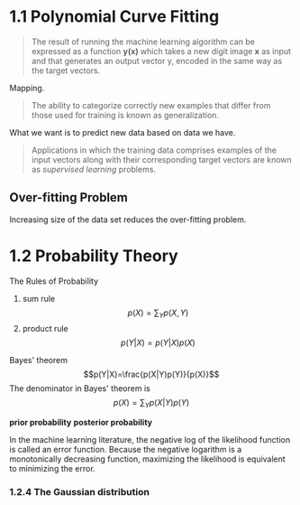 # 1.1 Polynomial Curve Fitting

> The result of running the machine learning algorithm can be expressed as a function **y(x)** which takes a new digit image **x** as input and that generates an output vector y, encoded in the same way as the target vectors.

Mapping.

> The ability to categorize correctly new examples that differ from those used for training is known as generalization.

What we want is to predict new data based on data we have.

> Applications in which the training data comprises examples of the input vectors along with their corresponding target vectors are known as *supervised learning* problems.

## Over-fitting Problem

Increasing size of the data set reduces the over-fitting problem.

# 1.2 Probability Theory

The Rules of Probability

1. sum rule $$p(X)=\sum_Yp(X,Y)$$
2. product rule $$p(Y|X)=p(Y|X)p(X)$$

Bayes' theorem $$p(Y|X)=\frac{p(X|Y)p(Y)}{p(X)}$$
The denominator in Bayes' theorem is $$p(X)=\sum_Yp(X|Y)p(Y)$$

**prior probability**
**posterior probability**

In the machine learning literature, the negative log of the likelihood function is called an error function. Because the negative logarithm is a monotonically decreasing function, maximizing the likelihood is equivalent to minimizing the error.

### 1.2.4 The Gaussian distribution
